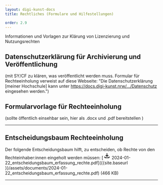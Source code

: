 ```yaml
---
layout: digi-kunst-docs
title: Rechtliches (Formulare und Hilfestellungen)

order: 2.9
---
```

Informationen und Vorlagen zur Klärung von Lizenzierung und Nutzungsrechten

## Datenschutzerklärung für Archivierung und Veröffentlichung
(mit SY/CF zu klären, was veröffentlicht werden muss. Formular für Rechteeinholung verweist auf diese Webseite: "Die Datenschutzerklärung [meiner Hochschule] kann unter https://docs.digi-kunst.nrw/.../Datenschutz eingesehen werden.")


## Formularvorlage für Rechteeinholung
(sollte öffentlich einsehbar sein, hier als .docx und .pdf bereitstellen )

----

## Entscheidungsbaum Rechteeinholung

Der folgende Entscheidungsbaum hilft, zu entscheiden, ob Rechte von den Rechteinhaber:innen eingeholt werden müssen: 
[<svg class="download-icon" xmlns="http://www.w3.org/2000/svg" height="24" viewBox="0 -960 960 960" width="24"><path d="M480-320 280-520l56-58 104 104v-326h80v326l104-104 56 58-200 200ZM240-160q-33 0-56.5-23.5T160-240v-120h80v120h480v-120h80v120q0 33-23.5 56.5T720-160H240Z"/></svg> 2024-01-22_entscheidungsbaum_erfassung_rechte.pdf]({{site.baseurl }}/assets/documents/2024-01-22_entscheidungsbaum_erfassung_rechte.pdf) (466 KB)

----

